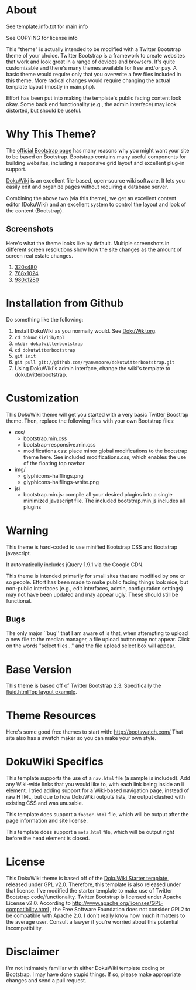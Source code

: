 # About

See template.info.txt for main info

See COPYING for license info


This "theme" is actually intended to be modified with a Twitter Bootstrap theme
of your choice. Twitter Bootstrap is a framework to create websites that work
and look great in a range of devices and browsers.  It's quite customizable and
there's many themes available for free and/or pay. A basic theme would require
only that you overwrite a few files included in this theme. More radical
changes would require changing the actual template layout (mostly in main.php).

Effort has been put into making the template's public facing content look okay.
Some back end functionality (e.g., the admin interface) may look distorted, but
should be useful.

# Why This Theme?

The [official Bootstrap page](http://twitter.github.com/bootstrap/) has many
reasons why you might want your site to be based on Bootstrap. Bootstrap
contains many useful components for building websites, including a responsive
grid layout and excellent plug-in support.

[DokuWiki](https://www.dokuwiki.org/) is an excellent file-based, open-source
wiki software. It lets you easily edit and organize pages without requiring a
database server.

Combining the above two (via this theme), we get an excellent content editor
(DokuWiki) and an excellent system to control the layout and look of the
content (Bootstrap).

## Screenshots

Here's what the theme looks like by default. Multiple screenshots in different
screen resolutions show how the site changes as the amount of screen real
estate changes.

1. [320x480](https://raw.github.com/ryanwmoore/dokutwitterbootstrap/master/screenshot_320x480.png)
2. [768x1024](https://raw.github.com/ryanwmoore/dokutwitterbootstrap/master/screenshot_768x1024.png)
3. [980x1280](https://raw.github.com/ryanwmoore/dokutwitterbootstrap/master/screenshot_980x1280.png)

# Installation from Github

Do something like the following:

1. Install DokuWiki as you normally would. See
   [DokuWiki.org](https://www.dokuwiki.org).
2. ```cd dokuwiki/lib/tpl```
3. ```mkdir dokutwitterbootstrap```
4. ```cd dokutwitterbootstrap```
5. ```git init```
6. ```git pull git://github.com/ryanwmoore/dokutwitterbootstrap.git```
7. Using DokuWiki's admin interface, change the wiki's template to
   dokutwitterbootstrap.

# Customization

This DokuWiki theme will get you started with a very basic Twitter Boostrap
theme. Then, replace the following files with your own Bootstrap files:

* css/
    * bootstrap.min.css
    * bootstrap-responsive.min.css
    * modifications.css: place minor global modifications to the
      bootstrap theme here. See included modifications.css, which enables the
      use of the floating top navbar 
* img/
    * glyphicons-halflings.png
    * glyphicons-halflings-white.png
* js/
    * bootstrap.min.js: compile all your desired plugins into a single
      minimized javascript file. The included bootstrap.min.js includes all
      plugins 

# Warning

This theme is hard-coded to use minified Bootstrap CSS and Bootstrap javascript. 

It automatically includes jQuery 1.9.1 via the Google CDN.

This theme is intended primarily for small sites that are modified by one or so
people. Effort has been made to make public facing things look nice, but
non-public interfaces (e.g., edit interfaces, admin, configuration settings)
may not have been updated and may appear ugly. These should still be
functional.

##  Bugs

The only major ``bug'' that I am aware of is that, when attempting to upload a
new file to the median manager, a file upload button may not appear.  Click on
the words "select files..." and the file upload select box will appear.


# Base Version

This theme is based off of Twitter Bootstrap 2.3. Specifically the [fluid.htmlTop
layout example](http://twitter.github.com/bootstrap/examples/fluid.html).


# Theme Resources

Here's some good free themes to start with: http://bootswatch.com/
That site also has a swatch maker so you can make your own style.

# DokuWiki Specifics

This template supports the use of a ```nav.html``` file (a sample is included).
Add any Wiki-wide links that you would like to, with each link being inside an
li element. I tried adding support for a Wiki-based navigation page, instead of
raw HTML, but due to how DokuWiki outputs lists, the output clashed with
existing CSS and was unusable.

This template does support a ```footer.html``` file, which will be output after
the page information and site license.

This template does support a ```meta.html``` file, which will be output right
before the head element is closed.

# License

This DokuWiki theme is based off of the [DokuWiki Starter
template](https://github.com/selfthinker/dokuwiki_template_starter/), released
under GPL v2.0. Therefore, this template is also released under that license.
I've modified the starter template to make use of Twitter Bootstrap
code/functionality. Twitter Bootstrap is licensed under Apache License v2.0.
According to http://www.apache.org/licenses/GPL-compatibility.html , the Free
Software Foundation does not consider GPL2 to be compatible with Apache 2.0. I
don't really know how much it matters to the average user. Consult a lawyer if
you're worried about this potential incompatibility. 


# Disclaimer

I'm not intimately familiar with either DokuWiki template coding or Bootstrap.
I may have done stupid things. If so, please make appropriate changes and
send a pull request.

